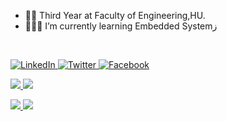 

-  🧑‍🎓 Third Year at Faculty of Engineering,HU.
-  🧑🏽‍🏫 I’m currently learning Embedded Systemز
<br />



 </a> <a href="https://www.linkedin.com/in/muhammedalii9" target="_blank"><img alt="LinkedIn" src="https://img.shields.io/badge/linkedin-%230077B5.svg?&style=for-the-badge&logo=linkedin&logoColor=white" />
 </a><a href="https://twitter.com/muhammed9alii" target="_blank"><img alt="Twitter" src="https://img.shields.io/badge/twitter-%231DA1F2.svg?&style=for-the-badge&logo=twitter&logoColor=white" /> 
  </a><a href="https://www.facebook.com/profile.php?id=100006345363273" target="_blank"><img alt="Facebook" src="https://img.shields.io/badge/Facebook-1877F2?style=for-the-badge&logo=facebook&logoColor=white" /> 
 <br />
 

<img src="https://img.shields.io/badge/programming-00599C?style=for-the-badge&logo=C&logoColor=white" /> <img src="https://img.shields.io/badge/Microcontroller Interface-8A0A0A?style=for-the-badge&logo=micro:bit&logoColor=white">
 <br />
 

<img src="https://img.shields.io/badge/GIT-E44C30?style=for-the-badge&logo=git&logoColor=white"> <a> <img src="https://img.shields.io/badge/Visual_Studio_Code-0078D4?style=for-the-badge&logo=visual%20studio%20code&logoColor=white" />
<br/>



<!-- ![GitHub Streak](https://streak-stats.demolab.com?user=0xmuhammedalii99 &theme=gruvbox&border_radius=4.5) -->




